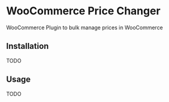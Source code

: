 # WooCommerce Price Changer
WooCommerce Plugin to bulk manage prices in WooCommerce

## Installation

TODO

## Usage

TODO
